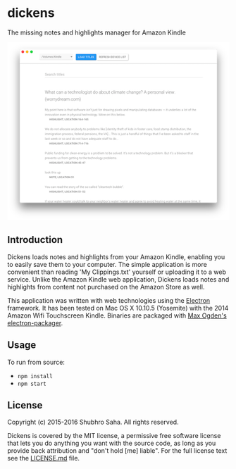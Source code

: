 # dickens
The missing notes and highlights manager for Amazon Kindle

![](img/screenshot.png)

## Introduction
Dickens loads notes and highlights from your Amazon Kindle, enabling you to easily save them to your computer. The simple application is more convenient than reading 'My Clippings.txt' yourself or uploading it to a web service. Unlike the Amazon Kindle web application, Dickens loads notes and highlights from content not purchased on the Amazon Store as well.

This application was written with web technologies using the [Electron](http://electron.atom.io/) framework. It has been tested on Mac OS X 10.10.5 (Yosemite) with the 2014 Amazon Wifi Touchscreen Kindle. Binaries are packaged with [Max Ogden's electron-packager](https://github.com/maxogden/electron-packager).

## Usage

To run from source:
- `npm install`
- `npm start`

## License

Copyright (c) 2015-2016 Shubhro Saha. All rights reserved.

Dickens is covered by the MIT license, a permissive free software license that lets you do anything you want with the source code, as long as you provide back attribution and "don't hold [me] liable". For the full license text see the [LICENSE.md](LICENSE.md) file.